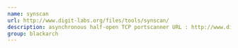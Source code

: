 ```yaml
---
name: synscan
url: http://www.digit-labs.org/files/tools/synscan/
description: asynchronous half-open TCP portscanner URL : http://www.digit-labs.org/files/tools/synscan/ Groups : blackarch blackarch-scanner
group: blackarch
---
```

